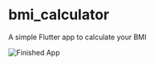 # bmi_calculator

A simple Flutter app to calculate your BMI

![Finished App](https://github.com/annarasi/flutter-bmi-calculator/master/Input%20Page.png)
